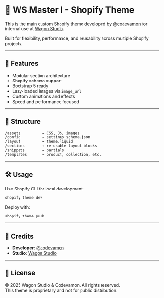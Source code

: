 # 🧠 WS Master I - Shopify Theme

This is the main custom Shopify theme developed by [@codevamon](https://github.com/codevamon) for internal use at [Wagon Studio](https://wagonstudio.com).

Built for flexibility, performance, and reusability across multiple Shopify projects.

---

## 🚀 Features

- Modular section architecture
- Shopify schema support
- Bootstrap 5 ready
- Lazy-loaded images via `image_url`
- Custom animations and effects
- Speed and performance focused

---

## 📁 Structure

```
/assets          → CSS, JS, images
/config          → settings_schema.json
/layout          → theme.liquid
/sections        → re-usable layout blocks
/snippets        → partials
/templates       → product, collection, etc.
```

---

## 🛠 Usage

Use Shopify CLI for local development:

```bash
shopify theme dev
```

Deploy with:

```bash
shopify theme push
```

---

## 👥 Credits

- **Developer**: [@codevamon](https://github.com/codevamon)  
- **Studio**: [Wagon Studio](https://wagonstudio.com)

---

## 📄 License

© 2025 Wagon Studio & Codevamon. All rights reserved.  
This theme is proprietary and not for public distribution.
